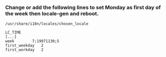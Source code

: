 ### Change or add the following lines to set Monday as first day of the week then locale-gen and reboot.

`/usr/share/i18n/locales/chosen_locale`
```
LC_TIME
[...]
week		7;19971130;5
first_weekday	2
first_workday	2
```
